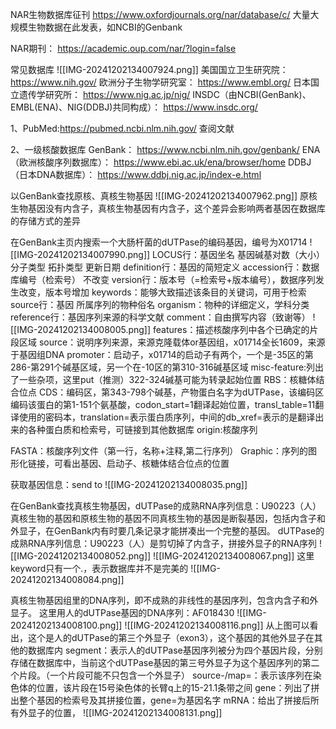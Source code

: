 NAR生物数据库征刊 https://www.oxfordjournals.org/nar/database/c/  大量大规模生物数据在此发表，如NCBI的Genbank

NAR期刊： https://academic.oup.com/nar/?login=false

常见数据库
![[IMG-20241202134007924.png]]
美国国立卫生研究院：  https://www.nih.gov/
欧洲分子生物学研究室： https://www.embl.org/
日本国立遗传学研究所： https://www.nig.ac.jp/nig/
INSDC（由NCBI(GenBank)、EMBL(ENA)、NIG(DDBJ)共同构成）： https://www.insdc.org/

1、PubMed:https://pubmed.ncbi.nlm.nih.gov/    查阅文献

2、一级核酸数据库
GenBank： https://www.ncbi.nlm.nih.gov/genbank/
ENA（欧洲核酸序列数据库）： https://www.ebi.ac.uk/ena/browser/home
DDBJ（日本DNA数据库）： https://www.ddbj.nig.ac.jp/index-e.html


以GenBank查找原核、真核生物基因
![[IMG-20241202134007962.png]]
原核生物基因没有内含子，真核生物基因有内含子，这个差异会影响两者基因在数据库的存储方式的差异

在GenBank主页内搜索一个大肠杆菌的dUTPase的编码基因，编号为X01714
![[IMG-20241202134007990.png]]
LOCUS行：基因坐名              基因碱基对数（大小）             分子类型      拓扑类型       更新日期
definition行：基因的简短定义
accession行：数据库编号（检索号） 不改变
version行：版本号（=检索号+版本编号），数据序列发生改变，版本号增加
keywords：能够大致描述该条目的关键词，可用于检索
source行：基因 所属序列的物种俗名
organism：物种的详细定义，学科分类
reference行：基因序列来源的科学文献
comment：自由撰写内容（致谢等）
![[IMG-20241202134008005.png]]
features：描述核酸序列中各个已确定的片段区域
source：说明序列来源，来源克隆载体or基因组，x01714全长1609，来源于基因组DNA
promoter：启动子，x01714的启动子有两个，一个是-35区的第286-第291个碱基区域，另一个在-10区的第310-316碱基区域
misc-feature:列出了一些杂项，这里put（推测）322-324碱基可能为转录起始位置
RBS：核糖体结合位点
CDS：编码区，第343-798个碱基，产物蛋白名字为dUTPase，该编码区编码该蛋白的第1-151个氨基酸，codon_start=1翻译起始位置，transl_table=11翻译使用的密码本，translation=表示蛋白质序列，中间的db_xref=表示的是翻译出来的各种蛋白质和检索号，可链接到其他数据库
origin:核酸序列


FASTA：核酸序列文件（第一行，名称+注释,第二行序列）
Graphic：序列的图形化链接，可看出基因、启动子、核糖体结合位点的位置

获取基因信息：send to
![[IMG-20241202134008035.png]]
 

在GenBank查找真核生物基因，dUTPase的成熟RNA序列信息：U90223（人）
真核生物的基因和原核生物的基因不同真核生物的基因是断裂基因，包括内含子和外显子，在GenBank内有时要几条记录才能拼凑出一个完整的基因。
dUTPase的成熟RNA序列信息：U90223（人）是剪切掉了内含子，拼接外显子的RNA序列
![[IMG-20241202134008052.png]]
![[IMG-20241202134008067.png]]
这里keyword只有一个.，表示数据库并不是完美的
![[IMG-20241202134008084.png]]

真核生物基因组里的DNA序列，即不成熟的非线性的基因序列，包含内含子和外显子。
这里用人的dUTPase基因的DNA序列：AF018430
![[IMG-20241202134008100.png]]
![[IMG-20241202134008116.png]]
从上图可以看出，这个是人的dUTPase的第三个外显子（exon3），这个基因的其他外显子在其他的数据库内
segment：表示人的dUTPase基因序列被分为四个基因片段，分别存储在数据库中，当前这个dUTPase基因的第三号外显子为这个基因序列的第二个片段。（一个片段可能不只包含一个外显子）
source-/map=：表示该序列在染色体的位置，该片段在15号染色体的长臂q上的15-21.1条带之间
gene：列出了拼出整个基因的检索号及其拼接位置，gene=为基因名字
mRNA：给出了拼接后所有外显子的位置，
![[IMG-20241202134008131.png]]
